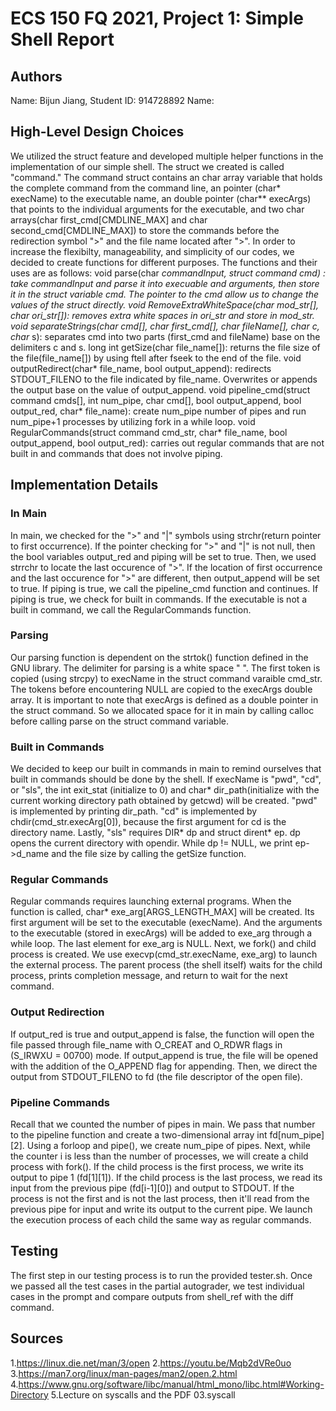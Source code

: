 # ECS 150 FQ 2021, Project 1: Simple Shell Report

## Authors
Name: Bijun Jiang, Student ID: 914728892
Name: 

## High-Level Design Choices
We utilized the struct feature and developed multiple helper functions in the implementation of our simple shell. 
The struct we created is called "command." The command struct contains an char array variable that holds the complete command from the command line, an pointer (char* execName) to the executable name, an double pointer (char** execArgs) that points to the individual arguments for the executable, and two char arrays(char first_cmd[CMDLINE_MAX] and char second_cmd[CMDLINE_MAX]) to store the commands before the redirection symbol ">" and the file name located after ">".
In order to increase the flexibilty, manageability, and simplicity of our codes, we decided to create functions for different purposes. The functions and their uses are as follows:
void parse(char *commandInput, struct command *cmd) : take commandInput and parse it into execuable and arguments, then store it in the struct variable cmd. The pointer to the cmd allow us to change the values of the struct directly.
void RemoveExtraWhiteSpace(char mod_str[], char ori_str[]): removes extra white spaces in ori_str and store in mod_str.
void separateStrings(char cmd[], char first_cmd[], char fileName[], char* c, char* s): separates cmd into two parts (first_cmd and fileName) base on the delimiters c and s.
long int getSize(char file_name[]): returns the file size of the file(file_name[]) by using ftell after fseek to the end of the file.
void outputRedirect(char* file_name, bool output_append): redirects STDOUT_FILENO to the file indicated by file_name. Overwrites or appends the output base on the value of output_append.
void pipeline_cmd(struct command cmds[], int num_pipe, char cmd[], bool output_append, bool output_red, char* file_name): create num_pipe number of pipes and run num_pipe+1 processes by utilizing fork in a while loop.
void RegularCommands(struct command cmd_str, char* file_name, bool output_append, bool output_red): carries out regular commands that are not built in and commands that does not involve piping.

## Implementation Details
### In Main
In main, we checked for the ">" and "|" symbols using strchr(return pointer to first occurrence). If the pointer checking for ">" and "|" is not null, then the bool variables output_red and piping will be set to true. Then, we used strrchr to locate the last occurence of ">". If the location of first occurrence and the last occurence for ">" are different, then output_append will be set to true.
If piping is true, we call the pipeline_cmd function and continues. If piping is true, we check for built in commands. If the executable is not a built in command, we call the RegularCommands function.

### Parsing
Our parsing function is dependent on the strtok() function defined in the GNU library. The delimiter for parsing is a white space " ". The first token is copied (using strcpy) to execName in the struct command varaible cmd_str. The tokens before encountering NULL are copied to the execArgs double array. It is important to note that execArgs is defined as a double pointer in the struct command. So we allocated space for it in main by calling calloc before calling parse on the struct command variable.

### Built in Commands
We decided to keep our built in commands in main to remind ourselves that built in commands should be done by the shell. If execName is "pwd", "cd", or "sls", the int exit_stat (initialize to 0) and char* dir_path(initialize with the current working directory path obtained by getcwd) will be created. "pwd" is implemented by printing dir_path. "cd" is implemented by chdir(cmd_str.execArg[0]), because the first argument for cd is the directory name. Lastly, "sls" requires DIR* dp and struct dirent* ep. dp opens the current directory with opendir. While dp != NULL, we print ep->d_name and the file size by calling the getSize function.

### Regular Commands
Regular commands requires launching external programs. When the function is called, char* exe_arg[ARGS_LENGTH_MAX] will be created. Its first argument will be set to the executable (execName). And the arguments to the executable (stored in execArgs) will be added to exe_arg through a while loop. The last element for exe_arg is NULL. Next, we fork() and child process is created. We use execvp(cmd_str.execName, exe_arg) to launch the external process. The parent process (the shell itself) waits for the child process, prints completion message, and return to wait for the next command.

### Output Redirection
If output_red is true and output_append is false, the function will open the file passed through file_name with O_CREAT and O_RDWR flags in (S_IRWXU = 00700) mode. If output_append is true, the file will be opened with the addition of the O_APPEND flag for appending. Then, we direct the output from STDOUT_FILENO to fd (the file descriptor of the open file).

### Pipeline Commands
Recall that we counted the number of pipes in main. We pass that number to the pipeline function and create a two-dimensional array int fd[num_pipe][2]. Using a forloop and pipe(), we create num_pipe of pipes. 
Next, while the counter i is less than the number of processes, we will create a child process with fork(). If the child process is the first process, we write its output to pipe 1 (fd[1][1]). If the child process is the last process, we read its input from the previous pipe (fd[i-1][0]) and output to STDOUT. If the process is not the first and is not the last process, then it'll read from the previous pipe for input and write its output to the current pipe. We launch the execution process of each child the same way as regular commands. 

## Testing
The first step in our testing process is to run the provided tester.sh. Once we passed all the test cases in the partial autograder, we test individual cases in the prompt and compare outputs from shell_ref with the diff command.

## Sources
1.https://linux.die.net/man/3/open
2.https://youtu.be/Mqb2dVRe0uo
3.https://man7.org/linux/man-pages/man2/open.2.html
4.https://www.gnu.org/software/libc/manual/html_mono/libc.html#Working-Directory
5.Lecture on syscalls and the PDF 03.syscall